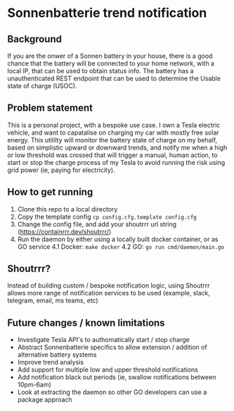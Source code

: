 # Sonnenbatterie trend notification
## Background
If you are the onwer of a Sonnen battery in your house, there is a good chance that the battery
will be connected to your home network, with a local IP, that can be used to obtain status info.
The battery has a unauthenticated REST endpoint that can be used to determine the
Usable state of charge (USOC).

## Problem statement
This is a personal project, with a bespoke use case. 
I own a Tesla electric vehicle, and want to capatalise on charging 
my car with mostly free solar energy. This utililty will monitor the battery state of charge 
on my behalf, based on simplistic upward or downward trends, and notify me when a high or low
threshold was crossed that will trigger a manual, human action, to start or stop the charge
process of my Tesla to avoid running the risk using grid power (ie, paying for electricity).

## How to get running
1. Clone this repo to a local directory
2. Copy the template config `cp config.cfg.template config.cfg`
3. Change the config file, and add your shoutrrr url string (https://containrrr.dev/shoutrrr/)
4. Run the daemon by either using a locally built docker container, or as GO service
4.1 Docker: `make docker`
4.2 GO: `go run cmd/daemon/main.go`

## Shoutrrr?
Instead of building custom / bespoke notification logic, using Shoutrrr allows more range of
notification services to be used (example, slack, telegram, email, ms teams, etc)

## Future changes / known limitations
- Investigate Tesla API's to authomatically start / stop charge
- Abstract Sonnenbatterie specifics to allow extension / addition of alternative battery systems
- Improve trend analysis
- Add support for multiple low and upper threshold notifications
- Add notification black out periods (ie, swallow notifications between 10pm-6am)
- Look at extracting the daemon so other GO developers can use a package approach